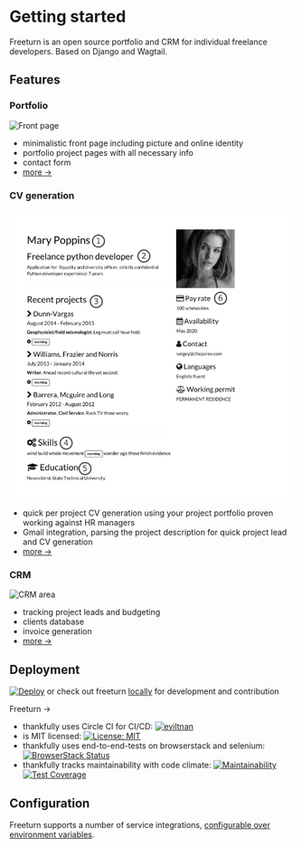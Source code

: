 # Getting started

Freeturn is an open source portfolio and CRM for individual freelance developers.
Based on Django and Wagtail.

## Features

### Portfolio

![Front page](https://cheparev-portfolio.s3.amazonaws.com/images/Selection_069.original.png)

* minimalistic front page including picture and online identity
* portfolio project pages with all necessary info
* contact form
* [more ->](portfolio.md)
### CV generation

![Screenshot](img/crm/cv_front_page.png)

* quick per project CV generation using your project portfolio proven working against HR managers
* Gmail integration, parsing the project description for quick project lead and CV generation
* [more ->](crm.md#cvs)

###  CRM

![CRM area](https://cheparev-portfolio.s3.amazonaws.com/images/Office_-_Projects_070.original.png)

* tracking project leads and budgeting
* clients database
* invoice generation
* [more ->](crm.md)

## Deployment

[![Deploy](https://www.herokucdn.com/deploy/button.svg)](https://heroku.com/deploy?template=https://github.com/eviltnan/freeturn/tree/develop)
or check out freeturn [locally](contribution.md) for development and contribution

Freeturn ->

- thankfully uses Circle CI for CI/CD: [![eviltnan](https://circleci.com/gh/eviltnan/freeturn.svg?style=shield)](https://app.circleci.com/pipelines/github/eviltnan/freeturn)
- is MIT licensed: [![License: MIT](https://img.shields.io/badge/License-MIT-yellow.svg)](https://opensource.org/licenses/MIT)
- thankfully uses end-to-end-tests on browserstack and selenium: [![BrowserStack Status](https://automate.browserstack.com/badge.svg?badge_key=OW9FSlpEWUdYb2htbFJYTjRPbEtUVmlNRUhZM2RCNVUwejZ5MzAxUTJLMD0tLUcySUFHVGJVMDdVNzZxZ3VGSTdhSEE9PQ==--2fb0726c5380e49390677a7fdb8e19a5903d2828)](https://automate.browserstack.com/public-build/OW9FSlpEWUdYb2htbFJYTjRPbEtUVmlNRUhZM2RCNVUwejZ5MzAxUTJLMD0tLUcySUFHVGJVMDdVNzZxZ3VGSTdhSEE9PQ==--2fb0726c5380e49390677a7fdb8e19a5903d2828)
- thankfully tracks maintainability with code climate: [![Maintainability](https://api.codeclimate.com/v1/badges/4aa9a9a8ce0e799208d4/maintainability)](https://codeclimate.com/github/eviltnan/freeturn/maintainability)
[![Test Coverage](https://api.codeclimate.com/v1/badges/4aa9a9a8ce0e799208d4/test_coverage)](https://codeclimate.com/github/eviltnan/freeturn/test_coverage)

## Configuration

Freeturn supports a number of service integrations, [configurable over environment variables](configuration.md).
